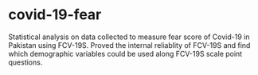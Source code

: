 # covid-19-fear
Statistical analysis on data collected to measure fear score of Covid-19 in Pakistan using FCV-19S. Proved the internal reliablity of FCV-19S and find which demographic variables could be used along FCV-19S scale point questions.
